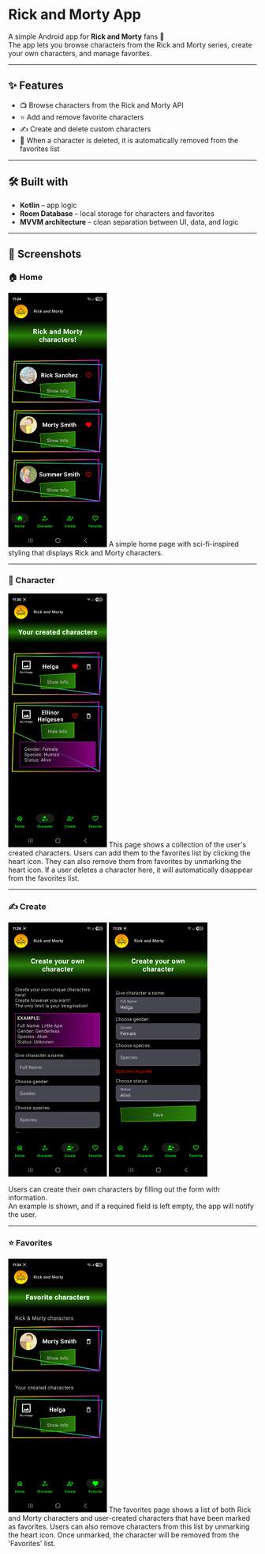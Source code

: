# Rick and Morty App

A simple Android app for **Rick and Morty** fans 🎉  
The app lets you browse characters from the Rick and Morty series, create your own characters, and manage favorites.

---

## ✨ Features
- 📺 Browse characters from the Rick and Morty API
- ⭐ Add and remove favorite characters
- ✍️ Create and delete custom characters
- 🔄 When a character is deleted, it is automatically removed from the favorites list

---

## 🛠️ Built with
- **Kotlin** – app logic
- **Room Database** – local storage for characters and favorites
- **MVVM architecture** – clean separation between UI, data, and logic

---

## 📸 Screenshots

### 🏠 Home
<img src="./docs/screenshots/RM_home.jpg" alt="Home" width="200" />
A simple home page with sci-fi-inspired styling that displays Rick and Morty characters.

---

### 👤 Character
<img src="./docs/screenshots/RM_createdCharacters.jpg" alt="Character" width="200" />
This page shows a collection of the user's created characters.  
Users can add them to the favorites list by clicking the heart icon.  
They can also remove them from favorites by unmarking the heart icon.  
If a user deletes a character here, it will automatically disappear from the favorites list.

---

### ✍️ Create
<div>
    <img src="./docs/screenshots/RM_create.jpg" alt="Create" width="200" /> 
    <img src="./docs/screenshots/RM_create-2.jpg" alt="Create" width="200" />
</div>

Users can create their own characters by filling out the form with information.  
An example is shown, and if a required field is left empty, the app will notify the user.

---

### ⭐ Favorites
<img src="./docs/screenshots/RM_fav.jpg" alt="Create 2" width="200" />
The favorites page shows a list of both Rick and Morty characters and user-created characters that have been marked as favorites.  
Users can also remove characters from this list by unmarking the heart icon. 
Once unmarked, the character will be removed from the 'Favorites' list.